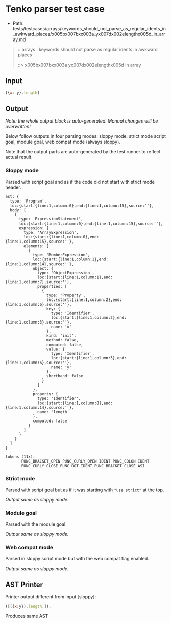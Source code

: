 # Tenko parser test case

- Path: tests/testcases/arrays/keywords_should_not_parse_as_regular_idents_in_awkward_places/x005bx007bxx003a_yx007dx002elengthx005d_in_array.md

> :: arrays : keywords should not parse as regular idents in awkward places
>
> ::> x005bx007bxx003a yx007dx002elengthx005d in array

## Input

`````js
[{x: y}.length]
`````

## Output

_Note: the whole output block is auto-generated. Manual changes will be overwritten!_

Below follow outputs in four parsing modes: sloppy mode, strict mode script goal, module goal, web compat mode (always sloppy).

Note that the output parts are auto-generated by the test runner to reflect actual result.

### Sloppy mode

Parsed with script goal and as if the code did not start with strict mode header.

`````
ast: {
  type: 'Program',
  loc:{start:{line:1,column:0},end:{line:1,column:15},source:''},
  body: [
    {
      type: 'ExpressionStatement',
      loc:{start:{line:1,column:0},end:{line:1,column:15},source:''},
      expression: {
        type: 'ArrayExpression',
        loc:{start:{line:1,column:0},end:{line:1,column:15},source:''},
        elements: [
          {
            type: 'MemberExpression',
            loc:{start:{line:1,column:1},end:{line:1,column:14},source:''},
            object: {
              type: 'ObjectExpression',
              loc:{start:{line:1,column:1},end:{line:1,column:7},source:''},
              properties: [
                {
                  type: 'Property',
                  loc:{start:{line:1,column:2},end:{line:1,column:6},source:''},
                  key: {
                    type: 'Identifier',
                    loc:{start:{line:1,column:2},end:{line:1,column:3},source:''},
                    name: 'x'
                  },
                  kind: 'init',
                  method: false,
                  computed: false,
                  value: {
                    type: 'Identifier',
                    loc:{start:{line:1,column:5},end:{line:1,column:6},source:''},
                    name: 'y'
                  },
                  shorthand: false
                }
              ]
            },
            property: {
              type: 'Identifier',
              loc:{start:{line:1,column:8},end:{line:1,column:14},source:''},
              name: 'length'
            },
            computed: false
          }
        ]
      }
    }
  ]
}

tokens (11x):
       PUNC_BRACKET_OPEN PUNC_CURLY_OPEN IDENT PUNC_COLON IDENT
       PUNC_CURLY_CLOSE PUNC_DOT IDENT PUNC_BRACKET_CLOSE ASI
`````

### Strict mode

Parsed with script goal but as if it was starting with `"use strict"` at the top.

_Output same as sloppy mode._

### Module goal

Parsed with the module goal.

_Output same as sloppy mode._

### Web compat mode

Parsed in sloppy script mode but with the web compat flag enabled.

_Output same as sloppy mode._

## AST Printer

Printer output different from input [sloppy]:

````js
([({x:y}).length,]);
````

Produces same AST
